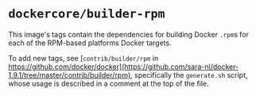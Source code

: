 # `dockercore/builder-rpm`

This image's tags contain the dependencies for building Docker `.rpm`s for each of the RPM-based platforms Docker targets.

To add new tags, see [`contrib/builder/rpm` in https://github.com/docker/docker](https://github.com/sara-nl/docker-1.9.1/tree/master/contrib/builder/rpm), specifically the `generate.sh` script, whose usage is described in a comment at the top of the file.
